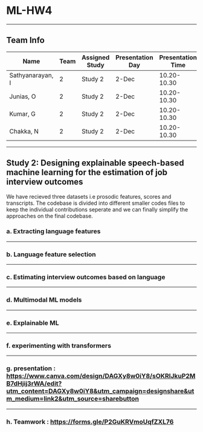 # ML-HW4
---
## Team Info 
| Name             | Team | Assigned Study | Presentation Day | Presentation Time |
|------------------|------|----------------|------------------|-------------------|
| Sathyanarayan, I | 2    | Study 2        | 2-Dec            | 10.20-10.30       |
| Junias, O        | 2    | Study 2        | 2-Dec            | 10.20-10.30       |
| Kumar, G         | 2    | Study 2        | 2-Dec            | 10.20-10.30       |
| Chakka, N        | 2    | Study 2        | 2-Dec            | 10.20-10.30       |
---
## Study 2: Designing explainable speech-based machine learning for the estimation of job interview outcomes

We have recieved three datasets i.e prosodic features, scores and transcripts. The codebase is divided into different smaller codes files to keep the individual contributions seperate and we can finally simplify the approaches on the final codebase.

<!--
credits:
 https://github.com/isunitha98selvan/Multimodal-Behavioral-Analytics/tree/main understanding the approach from this repo for text understanding 
-->

### a. Extracting language features



---
### b. Language feature selection

---
### c. Estimating interview outcomes based on language


---
### d.  Multimodal ML models



---

### e. Explainable ML


---


### f. experimenting with transformers

----

### g. presentation : https://www.canva.com/design/DAGXy8w0iY8/sOKRlJkuP2MB7dHjij3rWA/edit?utm_content=DAGXy8w0iY8&utm_campaign=designshare&utm_medium=link2&utm_source=sharebutton

---

### h. Teamwork : https://forms.gle/P2GuKRVmoUqfZXL76